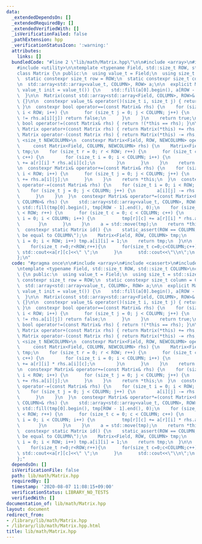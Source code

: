 ```yaml
---
data:
  _extendedDependsOn: []
  _extendedRequiredBy: []
  _extendedVerifiedWith: []
  _isVerificationFailed: false
  _pathExtension: hpp
  _verificationStatusIcon: ':warning:'
  attributes:
    links: []
  bundledCode: "#line 2 \"lib/math/Matrix.hpp\"\n\n#include <array>\n#include <cassert>\n\
    #include <utility>\n\ntemplate <typename Field, std::size_t ROW, std::size_t COLUMN>\n\
    class Matrix {\n public:\n  using value_t = Field;\n  using size_t = std::size_t;\n\
    \  static constexpr size_t row = ROW;\n  static constexpr size_t column = COLUMN;\n\
    \n  std::array<std::array<value_t, COLUMN>, ROW> a;\n\n  explicit Matrix(const\
    \ value_t init = value_t()) {\n    std::fill(a[0].begin(), a[ROW - 1].end(), init);\n\
    \  }\n\n  Matrix(const std::array<std::array<Field, COLUMN>, ROW>& a_) : a(a_)\
    \ {}\n\n  constexpr value_t& operator()(size_t i, size_t j) { return a[i][j];\
    \ }\n  constexpr bool operator==(const Matrix& rhs) {\n    for (size_t i = 0;\
    \ i < ROW; i++) {\n      for (size_t j = 0; j < COLUMN; j++) {\n        if (a[i][j]\
    \ != rhs.a[i][j]) return false;\n      }\n    }\n    return true;\n  }\n  constexpr\
    \ bool operator!=(const Matrix& rhs) { return !(*this == rhs); }\n\n  constexpr\
    \ Matrix operator+(const Matrix rhs) { return Matrix(*this) += rhs; }\n  constexpr\
    \ Matrix operator-(const Matrix rhs) { return Matrix(*this) -= rhs; }\n\n  template\
    \ <size_t NEWCOLUMN>\n  constexpr Matrix<Field, ROW, NEWCOLUMN> operator*(\n \
    \     const Matrix<Field, COLUMN, NEWCOLUMN> rhs) {\n    Matrix<Field, ROW, NEWCOLUMN>\
    \ tmp;\n    for (size_t r = 0; r < ROW; r++) {\n      for (size_t c = 0; c < NEWCOLUMN;\
    \ c++) {\n        for (size_t i = 0; i < COLUMN; i++) {\n          tmp.a[r][c]\
    \ += a[r][i] * rhs.a[i][c];\n        }\n      }\n    }\n    return tmp;\n  }\n\
    \n  constexpr Matrix& operator+=(const Matrix& rhs) {\n    for (size_t i = 0;\
    \ i < ROW; i++) {\n      for (size_t j = 0; j < COLUMN; j++) {\n        a[i][j]\
    \ += rhs.a[i][j];\n      }\n    }\n    return *this;\n  }\n  constexpr Matrix&\
    \ operator-=(const Matrix& rhs) {\n    for (size_t i = 0; i < ROW; i++) {\n  \
    \    for (size_t j = 0; j < COLUMN; j++) {\n        a[i][j] -= rhs.a[i][j];\n\
    \      }\n    }\n  }\n  constexpr Matrix& operator*=(const Matrix<Field, COLUMN,\
    \ COLUMN>& rhs) {\n    std::array<std::array<value_t, COLUMN>, ROW> tmp;\n   \
    \ std::fill(tmp[0].begin(), tmp[ROW - 1].end(), 0);\n    for (size_t r = 0; r\
    \ < ROW; r++) {\n      for (size_t c = 0; c < COLUMN; c++) {\n        for (size_t\
    \ i = 0; i < COLUMN; i++) {\n          tmp[r][c] += a[r][i] * rhs.a[i][c];\n \
    \       }\n      }\n    }\n    a = std::move(tmp);\n    return *this;\n  }\n\n\
    \  constexpr static Matrix id() {\n    static_assert(ROW == COLUMN, \"ROW must\
    \ be equal to COLUMN\");\n    Matrix<Field, ROW, COLUMN> tmp;\n    for (size_t\
    \ i = 0; i < ROW; i++) tmp.a[i][i] = 1;\n    return tmp;\n  }\n\n  void print(){\n\
    \    for(size_t r=0;r<ROW;r++){\n      for(size_t c=0;c<COLUMN;c++){\n       \
    \ std::cout<<a[r][c]<<\" \";\n      }\n      std::cout<<\"\\n\";\n    }\n  }\n\
    };\n"
  code: "#pragma once\n\n#include <array>\n#include <cassert>\n#include <utility>\n\
    \ntemplate <typename Field, std::size_t ROW, std::size_t COLUMN>\nclass Matrix\
    \ {\n public:\n  using value_t = Field;\n  using size_t = std::size_t;\n  static\
    \ constexpr size_t row = ROW;\n  static constexpr size_t column = COLUMN;\n\n\
    \  std::array<std::array<value_t, COLUMN>, ROW> a;\n\n  explicit Matrix(const\
    \ value_t init = value_t()) {\n    std::fill(a[0].begin(), a[ROW - 1].end(), init);\n\
    \  }\n\n  Matrix(const std::array<std::array<Field, COLUMN>, ROW>& a_) : a(a_)\
    \ {}\n\n  constexpr value_t& operator()(size_t i, size_t j) { return a[i][j];\
    \ }\n  constexpr bool operator==(const Matrix& rhs) {\n    for (size_t i = 0;\
    \ i < ROW; i++) {\n      for (size_t j = 0; j < COLUMN; j++) {\n        if (a[i][j]\
    \ != rhs.a[i][j]) return false;\n      }\n    }\n    return true;\n  }\n  constexpr\
    \ bool operator!=(const Matrix& rhs) { return !(*this == rhs); }\n\n  constexpr\
    \ Matrix operator+(const Matrix rhs) { return Matrix(*this) += rhs; }\n  constexpr\
    \ Matrix operator-(const Matrix rhs) { return Matrix(*this) -= rhs; }\n\n  template\
    \ <size_t NEWCOLUMN>\n  constexpr Matrix<Field, ROW, NEWCOLUMN> operator*(\n \
    \     const Matrix<Field, COLUMN, NEWCOLUMN> rhs) {\n    Matrix<Field, ROW, NEWCOLUMN>\
    \ tmp;\n    for (size_t r = 0; r < ROW; r++) {\n      for (size_t c = 0; c < NEWCOLUMN;\
    \ c++) {\n        for (size_t i = 0; i < COLUMN; i++) {\n          tmp.a[r][c]\
    \ += a[r][i] * rhs.a[i][c];\n        }\n      }\n    }\n    return tmp;\n  }\n\
    \n  constexpr Matrix& operator+=(const Matrix& rhs) {\n    for (size_t i = 0;\
    \ i < ROW; i++) {\n      for (size_t j = 0; j < COLUMN; j++) {\n        a[i][j]\
    \ += rhs.a[i][j];\n      }\n    }\n    return *this;\n  }\n  constexpr Matrix&\
    \ operator-=(const Matrix& rhs) {\n    for (size_t i = 0; i < ROW; i++) {\n  \
    \    for (size_t j = 0; j < COLUMN; j++) {\n        a[i][j] -= rhs.a[i][j];\n\
    \      }\n    }\n  }\n  constexpr Matrix& operator*=(const Matrix<Field, COLUMN,\
    \ COLUMN>& rhs) {\n    std::array<std::array<value_t, COLUMN>, ROW> tmp;\n   \
    \ std::fill(tmp[0].begin(), tmp[ROW - 1].end(), 0);\n    for (size_t r = 0; r\
    \ < ROW; r++) {\n      for (size_t c = 0; c < COLUMN; c++) {\n        for (size_t\
    \ i = 0; i < COLUMN; i++) {\n          tmp[r][c] += a[r][i] * rhs.a[i][c];\n \
    \       }\n      }\n    }\n    a = std::move(tmp);\n    return *this;\n  }\n\n\
    \  constexpr static Matrix id() {\n    static_assert(ROW == COLUMN, \"ROW must\
    \ be equal to COLUMN\");\n    Matrix<Field, ROW, COLUMN> tmp;\n    for (size_t\
    \ i = 0; i < ROW; i++) tmp.a[i][i] = 1;\n    return tmp;\n  }\n\n  void print(){\n\
    \    for(size_t r=0;r<ROW;r++){\n      for(size_t c=0;c<COLUMN;c++){\n       \
    \ std::cout<<a[r][c]<<\" \";\n      }\n      std::cout<<\"\\n\";\n    }\n  }\n\
    };"
  dependsOn: []
  isVerificationFile: false
  path: lib/math/Matrix.hpp
  requiredBy: []
  timestamp: '2020-08-07 11:08:15+09:00'
  verificationStatus: LIBRARY_NO_TESTS
  verifiedWith: []
documentation_of: lib/math/Matrix.hpp
layout: document
redirect_from:
- /library/lib/math/Matrix.hpp
- /library/lib/math/Matrix.hpp.html
title: lib/math/Matrix.hpp
---
```

